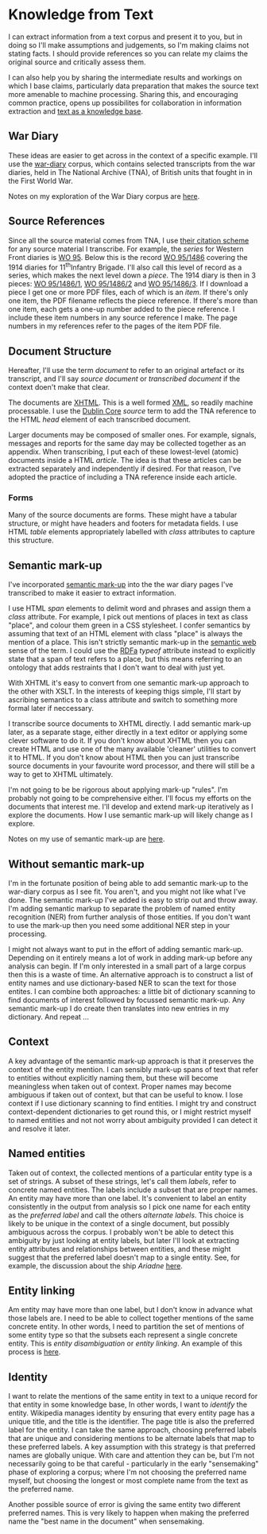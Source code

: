 # Knowledge from Text

I can extract information from a text corpus and present it to you, but in doing so I'll make assumptions and judgements, so I'm making claims not stating facts.
I should provide references so you can relate my claims the original source and critically assess them.

I can also help you by sharing the intermediate results and workings on which I base claims, particularly data preparation that makes the source text more
amenable to machine processing. Sharing this, and encouraging common practice, opens up possibilites for collaboration in information extraction and
[text as a knowledge base](https://knoxa.github.io/linked-text/).

## War Diary 

These ideas are easier to get across in the context of a specific example. I'll use the [war-diary](https://knoxa.github.io/war-diary/) corpus, which contains
selected transcripts from the war diaries, held in The National Archive (TNA), of British units that fought in in the First World War.

Notes on my exploration of the War Diary corpus are [here](war-diary).

## Source References

Since all the source material comes from TNA, I use [their citation scheme](https://www.nationalarchives.gov.uk/help-with-your-research/citing-records-national-archives/) 
for any source material I transcribe. For example, the *series* for Western Front diaries is [WO 95](https://discovery.nationalarchives.gov.uk/browse/r/h/C14303). Below this is the record [WO 95/1486](https://discovery.nationalarchives.gov.uk/details/r/C4554637) covering the 1914 diaries for 11<sup>th</sup>Infantry Brigade.
I'll also call this level of record as a series, which makes the next level down a *piece*. The 1914 diary is then in 3 pieces:
[WO 95/1486/1](https://discovery.nationalarchives.gov.uk/details/r/C14016968), [WO 95/1486/2](https://discovery.nationalarchives.gov.uk/details/r/C14016969) and [WO 95/1486/3](https://discovery.nationalarchives.gov.uk/details/r/C14016970).
If I download a piece I get one or more PDF files, each of which is an *item*. If there's only one item, the PDF filename reflects the piece reference. If there's more 
than one item, each gets a one-up number added to the piece reference. I include these item numbers in any source reference I make. The page numbers in my references refer to the
pages of the item PDF file.

## Document Structure

Hereafter, I'll use the term *document* to refer to an original artefact or its transcript, and I'll say *source document* or *transcribed document* if the context doen't make that clear. 

The documents are [XHTML](https://en.wikipedia.org/wiki/XHTML). This is a well formed [XML](https://en.wikipedia.org/wiki/XML), so readily machine processable.
I use the [Dublin Core](https://www.dublincore.org/specifications/dublin-core/dcmi-terms/) *source* term to add the TNA reference to the HTML _head_ element of each transcribed document.

Larger documents may be composed of smaller ones. For example, signals, messages and reports for the same day may be collected together as an appendix.
When transcribing, I put each of these lowest-level (atomic) documents inside a HTML _article_. The idea is that these articles can be extracted separately 
and independently if desired. For that reason, I've adopted the practice of including a TNA reference inside each article.

### Forms

Many of the source documents are forms. These might have a tabular structure, or might have headers and footers for metadata fields. I use HTML _table_ elements
appropriately labelled with _class_ attributes to capture this structure.


## Semantic mark-up

I've incorporated [semantic mark-up](https://en.wikipedia.org/wiki/Semantic_HTML) into the the war diary pages I've transcribed to make it easier to extract information. 

I use HTML _span_ elements to delimit word and phrases and assign them a _class_ attribute.
For example, I pick out mentions of places in text as class "place", and colour them green in a CSS stylesheet.
I confer semantics by assuming that text of an HTML element with class "place" is always the mention of a place.
This isn't strictly semantic mark-up in the [semantic web](https://en.wikipedia.org/wiki/Semantic_Web) sense of the term.
I could use the [RDFa](https://www.w3.org/TR/rdfa-lite/) _typeof_ attribute instead to explicitly state that a span of text refers to a place,
but this means referring to an ontology that adds restraints that I don't want to deal with just yet.

With XHTML it's easy to convert from one semantic mark-up approach to the other with XSLT.
In the interests of keeping thigs simple, I'll start by ascribing semantics to a class attribute and switch to something more formal later if neccessary.

I transcribe source documents to XHTML directly. I add semantic mark-up later, as a separate stage, either directly in a text editor or applying some clever software to do it.
If you don't know about XHTML then you can create HTML and use one of the many available 'cleaner' utilities to convert it
to HTML. If you don't know about HTML then you can just transcribe source documents in your favourite word processor, and there will still be a way to get to XHTML ultimately.

I'm not going to be be rigorous about applying mark-up "rules". I'm probably not going to be comprehensive either.
I'll focus my efforts on the documents that interest me. I'll develop and extend mark-up iteratively as I explore the documents.
How I use semantic mark-up will likely change as I explore.

Notes on my use of semantic mark-up are [here](mark-up).

## Without semantic mark-up

I'm in the fortunate position of being able to add semantic mark-up to the war-diary corpus as I see fit. You aren't, and you might not like what I've done.
The semantic mark-up I've added is easy to strip out and throw away. I'm adding semantic markup to separate the problem of named entity recognition (NER) from
further analysis of those entities. If you don't want to use the mark-up then you need some additional NER step in your processing.

I might not always want to put in the effort of adding semantic mark-up. Depending on it entirely means a lot of work in adding mark-up before any analysis
can begin. If I'm only interested in a small part of a large corpus then this is a waste of time. An alternative approach is to construct a list of entity names
and use dictionary-based NER to scan the text for those entites. I can combine both approaches: a little bit of dictionary scanning to find documents of interest
followed by focussed semantic mark-up. Any semantic mark-up I do create then translates into new entries in my dictionary. And repeat ...

## Context

A key advantage of the semantic mark-up approach is that it preserves the context of the entity mention. I can sensibly mark-up spans of text that refer to
entities without explicitly naming them, but these will become meaningless when taken out of context. Proper names may become ambiguous if taken out of context,
but that can be useful to know. I lose context if I use dictionary scanning to find entities. I might try and construct context-dependent dictionaries to get round this,
or I might restrict myself to named entities and not not worry about ambiguity provided I can detect it and resolve it later.

## Named entities

Taken out of context, the collected mentions of a particular entity type is a set of strings. A subset of these strings, let's call them _labels_,
refer to concrete named entities. The labels include a subset that are proper names.
An entity may have more than one label. It's convenient to label
an entity consistently in the output from analysis so I pick one name for each entity as the _preferred label_ and call the others _alternate labels_.
This choice is likely to be unique in the context of a single document, but possibly ambiguous across the corpus.
I probably won't be able to detect this ambiguity by just looking at entity labels, but later I'll look at extracting entity attributes and relationships between entities,
and these might suggest that the preferred label doesn't map to a single entity.
See, for example, the discussion about the ship _Ariadne_ [here](https://knoxa.github.io/examples/concepts/).

## Entity linking

Am entity may have more than one label, but I don't know in advance what those labels are.
I need to be able to collect together mentions of the same concrete entity.
In other words, I need to partition the set of mentions of some entity type so that the subsets each represent a single concrete entity.
This is _entity disambiguation_ or _entity linking_. An example of this process is [here](https://knoxa.github.io/text/names/).

## Identity

I want to relate the mentions of the same entity in text to a unique record for that entity in some knowledge base, In other words, I want to _identify_
the entity.
Wikipedia manages identity by ensuring that every entity page has a unique title, and the title is the identifier. The page title is also the
preferred label for the entity. I can take the same approach, choosing preferred labels that are unique and considering mentions to be alternate labels
that map to these preferred labels.
A key assumption with this strategy is that preferred names are globally unique. With care and attention they can be, but I'm not necessarily going to be 
that careful - particularly in the early "sensemaking" phase of exploring a corpus; where I'm not choosing the preferred name myself, but choosing the longest or most 
complete name from the text as the preferred name.

Another possible source of error is giving the same entity two different preferred names. This is very likely to happen when making the preferred name the
"best name in the document" when sensemaking.

